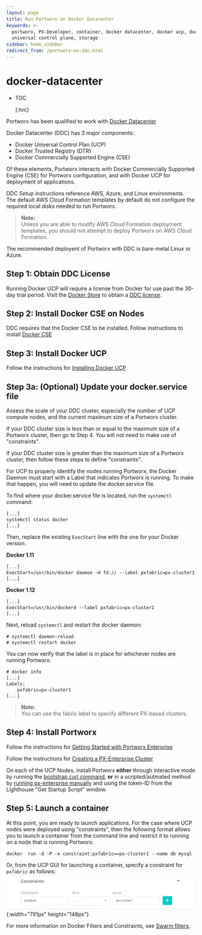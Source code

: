 ```yaml
---
layout: page
title: Run Portworx on Docker Datacenter
keywords: >-
  portworx, PX-Developer, container, docker datacenter, docker ucp, docker
  universal control plane, storage
sidebar: home_sidebar
redirect_from: /portworx-on-ddc.html
---
```


# docker-datacenter

* TOC

  {:toc}

Portworx has been qualified to work with [Docker Datacenter](https://www.docker.com/products/docker-datacenter)

Docker Datacenter \(DDC\) has 3 major components:

* Docker Universal Control Plan \(UCP\)
* Docker Trusted Registry \(DTR\)
* Docker Commercially Supported Engine \(CSE\)

Of these elements, Portworx interacts with Docker Commercially Supported Engine \(CSE\) for Portworx configuration, and with Docker UCP for deployment of applications.

DDC Setup instructions reference AWS, Azure, and Linux environments.  
The default AWS Cloud Formation templates by default do not configure the required local disks needed to run Portworx.

> **Note:**  
> Unless you are able to modify AWS Cloud Formation deployment templates, you should not attempt to deploy Portworx on AWS Cloud Formation.

The recommended deployent of Portworx with DDC is bare-metal Linux or Azure.

## Step 1: Obtain DDC License

Running Docker UCP will require a license from Docker for use past the 30-day trial period. Visit the [Docker Store](https://store.docker.com/bundles/docker-datacenter/purchase?plan=free-trial) to obtain a [DDC license](https://docs.docker.com/ucp/installation/license).

## Step 2: Install Docker CSE on Nodes

DDC requires that the Docker CSE to be installed. Follow instructions to install [Docker CSE](https://docs.docker.com/cs-engine/install/)

## Step 3:  Install Docker UCP

Follow the instructions for [Installing Docker UCP](https://docs.docker.com/ucp/installation/install-production).

## Step 3a: \(Optional\) Update your docker.service file

Assess the scale of your DDC cluster, especially the number of UCP compute nodes, and the current maximum size of a Portworx cluster.

If your DDC cluster size is less than or equal to the maximum size of a Portworx cluster, then go to Step 4. You will not need to make use of "constraints".

If your DDC cluster size is greater than the maximum size of a Portworx cluster, then follow these steps to define "constraints".

For UCP to properly identify the nodes running Portworx, the Docker Daemon must start with a Label that indicates Portworx is running. To make that happen, you will need to update the docker.service file.

To find where your docker.service file is located, run the `systemctl` command:

```text
[...]
systemctl status docker
[...]
```

Then, replace the existing `ExecStart` line with the one for your Docker version.

**Docker 1.11**

```text
[...]
ExecStart=/usr/bin/docker daemon -H fd:// --label pxfabric=px-cluster1
[...]
```

**Docker 1.12**

```text
[...]
ExecStart=/usr/bin/dockerd --label pxfabric=px-cluster1
[...]
```

Next, reload `systemctl` and restart the docker daemon:

```text
# systemctl daemon-reload
# systemctl restart docker
```

You can now verify that the label is in place for whichever nodes are running Portworx:

```text
# docker info
[...]
Labels:
    pxfabric=px-cluster1
[...]
```

> **Note:**  
> You can use the fabric label to specify different PX-based clusters.

## Step 4: Install Portworx

Follow the instructions for [Getting Started with Portworx Enterprise](https://github.com/venkatpx/px-docs/tree/3f39ba94d6d6d91385dcd6792eb6da61d0016b4d/getting-started/px-enterprise.html)

Follow the instructions for [Creating a PX-Enterprise Cluster](https://github.com/venkatpx/px-docs/tree/3f39ba94d6d6d91385dcd6792eb6da61d0016b4d/reference-architecture/create-px-enterprise-cluster.html)

On each of the UCP Nodes, install Portworx **either** through interactive mode by running the [bootstrap curl command](https://github.com/venkatpx/px-docs/tree/3f39ba94d6d6d91385dcd6792eb6da61d0016b4d/reference-architecture/create-px-enterprise-cluster.html#step-2-run-discovery-and-bootstrap-on-a-server-node), **or** in a scripted/autmated method by [running px-enterprise manually](https://github.com/venkatpx/px-docs/tree/3f39ba94d6d6d91385dcd6792eb6da61d0016b4d/px-usage.html) and using the token-ID from the Lighthouse "Get Startup Script" window.

## Step 5: Launch a container

At this point, you are ready to launch applications. For the case where UCP nodes were deployed using "constraints", then the following format allows you to launch a container from the command line and restrict it to running on a node that is running Portworx:

```text
docker  run -d -P -e constraint:pxfabric==px-cluster1 --name db mysql
```

Or, from the UCP GUI for launching a container, specify a constraint for `pxfabric` as follows: ![UCP GUI constraints](../.gitbook/assets/constraints.png){:width="791px" height="148px"}

For more information on Docker Filters and Constraints, see [Swarm filters](https://docs.docker.com/swarm/scheduler/filter/).

